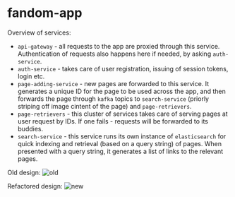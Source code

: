 # fandom-app

Overview of services:
+ `api-gateway` - all requests to the app are proxied through this service. Authentication of requests also happens here if needed, by asking `auth-service`.
+ `auth-service` - takes care of user registration, issuing of session tokens, login etc.
+ `page-adding-service` - new pages are forwarded to this service. It generates a unique ID for the page to be used across the app, and then forwards the page through `kafka` topics to `search-service` (priorly striping off image cintent of the page) and `page-retrievers`.
+ `page-retrievers` - this cluster of services takes care of serving pages at user request by IDs. If one fails - requests will be forwarded to its buddies.
+ `search-service` - this service runs its own instance of `elasticsearch` for quick indexing and retrieval (based on a query string) of pages. When presented with a query string, it generates a list of links to the relevant pages.

Old design:
![old](https://github.com/user-attachments/assets/57c50d6f-8519-491a-89c0-198dae81d249)

Refactored design:
![new](https://github.com/user-attachments/assets/d8e56c42-de4f-4025-a1a1-1562160d7b73)
